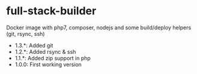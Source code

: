 # full-stack-builder
Docker image with php7, composer, nodejs and some build/deploy helpers (git, rsync, ssh)

* 1.3.*: Added git
* 1.2.*: Added rsync & ssh
* 1.1.*: Added zip support in php
* 1.0.0: First working version

